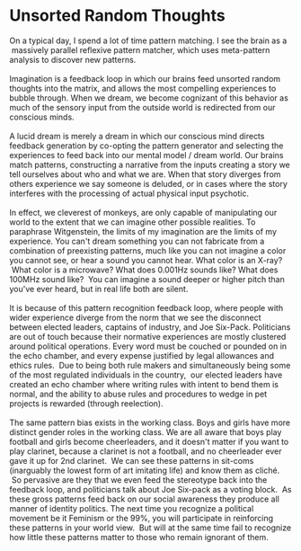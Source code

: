 Unsorted Random Thoughts
========================

On a typical day, I spend a lot of time pattern matching. I see the brain as a  massively parallel reflexive pattern matcher, which uses meta-pattern analysis to discover new patterns. <br><br>Imagination is a feedback loop in which our brains feed unsorted random thoughts into the matrix, and allows the most compelling experiences to bubble through. When we dream, we become cognizant of this behavior as much of the sensory input from the outside world is redirected from our conscious minds. <br><br>A lucid dream is merely a dream in which our conscious mind directs feedback generation by co-opting the pattern generator and selecting the experiences to feed back into our mental model / dream world. Our brains match patterns, constructing a narrative from the inputs creating a story we tell ourselves about who and what we are. When that story diverges from others experience we say someone is deluded, or in cases where the story interferes with the processing of actual physical input psychotic. <br><br>In effect, we cleverest of monkeys, are only capable of manipulating our world to the extent that we can imagine other possible realities. To paraphrase Witgenstein, the limits of my imagination are the limits of my experience. You can&#39;t dream something you can not fabricate from a combination of preexisting patterns, much like you can not imagine a color you cannot see, or hear a sound you cannot hear. What color is an X-ray?  What color is a microwave? What does 0.001Hz sounds like? What does 100MHz sound like?  You can imagine a sound deeper or higher pitch than you&#39;ve ever heard, but in real life both are silent. <br><br>It is because of this pattern recognition feedback loop, where people with wider experience diverge from the norm that we see the disconnect between elected leaders, captains of industry, and Joe Six-Pack. Politicians are out of touch because their normative experiences are mostly clustered around political operations. Every word must be couched or pounded on in the echo chamber, and every expense justified by legal allowances and ethics rules.  Due to being both rule makers and simultaneously being some of the most regulated individuals in the country,  our elected leaders have created an echo chamber where writing rules with intent to bend them is normal, and the ability to abuse rules and procedures to wedge in pet projects is rewarded (through reelection). <br><br>The same pattern bias exists in the working class. Boys and girls have more distinct gender roles in the working class. We are all aware that boys play football and girls become cheerleaders, and it doesn&#39;t matter if you want to play clarinet, because a clarinet is not a football, and no cheerleader ever gave it up for 2nd clarinet.  We can see these patterns in sit-coms (inarguably the lowest form of art imitating life) and know them as cliché.  So pervasive are they that we even feed the stereotype back into the feedback loop, and politicians talk about Joe Six-pack as a voting block.  As these gross patterns feed back on our social awareness they produce all manner of identity politics. The next time you recognize a political movement be it Feminism or the 99%, you will participate in reinforcing these patterns in your world view.  But will at the same time fail to recognize how little these patterns matter to those who remain ignorant of them. <br><br><br>